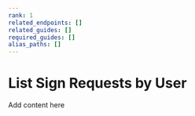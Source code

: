 ```yaml
---
rank: 1
related_endpoints: []
related_guides: []
required_guides: []
alias_paths: []
---
```


# List Sign Requests by User

Add content here